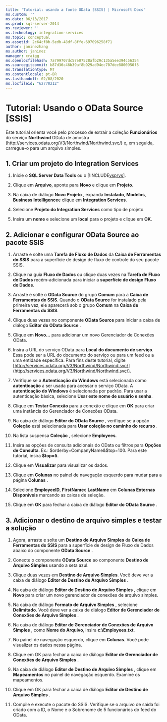 ```yaml
---
title: 'Tutorial: usando a fonte OData [SSIS] | Microsoft Docs'
ms.custom: ''
ms.date: 06/13/2017
ms.prod: sql-server-2014
ms.reviewer: ''
ms.technology: integration-services
ms.topic: conceptual
ms.assetid: 2c64cf8b-5edb-48df-8ffe-697096258f71
author: janinezhang
ms.author: janinez
manager: craigg
ms.openlocfilehash: 7a799707dc57e07528afb29c135a5ee394c56354
ms.sourcegitcommit: b87d36c46b39af8b929ad94ec707dee8800950f5
ms.translationtype: MT
ms.contentlocale: pt-BR
ms.lasthandoff: 02/08/2020
ms.locfileid: "62770212"
---
```

# <a name="tutorial-using-the-odata-source-ssis"></a>Tutorial: Usando o OData Source [SSIS]
  Este tutorial orienta você pelo processo de extrair a coleção **Funcionários** do serviço **Northwind** OData de amostra (http://services.odata.org/V3/Northwind/Northwind.svc/) e, em seguida, carregue-o para um arquivo simples.  
  
## <a name="1-create-an-integration-services-project"></a>1. Criar um projeto do Integration Services  
  
1.  Inicie o **SQL Server Data Tools** ou o [!INCLUDE[vsprvs](../../includes/vsprvs-md.md)].  
  
2.  Clique em **Arquivo**, aponte para **Novo** e clique em **Projeto**.  
  
3.  Na caixa de diálogo **Novo Projeto** , expanda **Instalado**, **Modelos**, **Business Intelligence**e clique em **Integration Services**.  
  
4.  Selecione **Projeto do Integration Services** como tipo de projeto.  
  
5.  Insira um **nome** e selecione um **local** para o projeto e clique em **OK**.  
  
## <a name="2-add-and-configure-odata-source-to-the-ssis-package"></a>2. Adicionar e configurar OData Source ao pacote SSIS  
  
1.  Arraste e solte uma **Tarefa de Fluxo de Dados** da **Caixa de Ferramentas do SSIS** para a superfície de design de fluxo de controle do seu pacote SSIS.  
  
2.  Clique na guia **Fluxo de Dados** ou clique duas vezes na **Tarefa de Fluxo de Dados** recém-adicionada para iniciar a **superfície de design Fluxo de Dados**.  
  
3.  Arraste e solte o **OData Source** do grupo **Comum** para a **Caixa de Ferramentas do SSIS**. Quando o **OData Source** for instalado pela primeira vez, ele aparecerá sob o grupo **Comum** na **Caixa de Ferramentas do SSIS**.  
  
4.  Clique duas vezes no componente **OData Source** para iniciar a caixa de diálogo **Editor do OData Source** .  
  
5.  Clique em **Novo...** para adicionar um novo Gerenciador de Conexões OData.  
  
6.  Insira a URL do serviço OData para **Local do documento de serviço**. Essa pode ser a URL do documento do serviço ou para um feed ou a uma entidade específica. Para fins deste tutorial, digite [http://services.odata.org/V3/Northwind/Northwind.svc/](http://services.odata.org/V3/Northwind/Northwind.svc/).  
  
7.  Verifique se a **Autenticação do Windows** está selecionada como **autenticação** a ser usada para acessar o serviço OData. A **autenticação do Windows** é selecionada por padrão. Para usar a autenticação básica, selecione **Usar este nome de usuário e senha**.  
  
8.  Clique em **Testar Conexão** para a conexão e clique em **OK** para criar uma instância do Gerenciador de Conexões OData.  
  
9. Na caixa de diálogo **Editor do OData Source** , verifique se a opção **Coleção** está selecionada para **Usar coleção no caminho do recurso** .  
  
10. Na lista suspensa **Coleção** , selecione **Employees**.  
  
11. Insira as opções de consulta adicionais do OData ou filtros para **Opções de Consulta**. Ex.: $orderby=CompanyName&$top=100. Para este tutorial, insira **$top=5**.  
  
12. Clique em **Visualizar** para visualizar os dados.  
  
13. Clique em **Colunas** no painel de navegação esquerdo para mudar para a página **Colunas** .  
  
14. Selecione **EmployeeID**, **FirstName**e **LastName** em **Colunas Externas Disponíveis** marcando as caixas de seleção.  
  
15. Clique em **OK** para fechar a caixa de diálogo **Editor do OData Source** .  
  
## <a name="3-add-flat-file-destination-and-test-the-solution"></a>3. Adicionar o destino de arquivo simples e testar a solução  
  
1.  Agora, arraste e solte um **Destino de Arquivo Simples** da **Caixa de Ferramentas do SSIS** para a superfície de design de Fluxo de Dados abaixo do componente **OData Source** .  
  
2.  Conecte o componente **OData Source** ao componente **Destino de Arquivo Simples** usando a seta azul.  
  
3.  Clique duas vezes em **Destino de Arquivo Simples**. Você deve ver a caixa de diálogo **Editor de Destino de Arquivo Simples** .  
  
4.  Na caixa de diálogo **Editor de Destino de Arquivo Simples** , clique em **Novo** para criar um novo gerenciador de conexões de arquivo simples.  
  
5.  Na caixa de diálogo **Formato de Arquivo Simples** , selecione **Delimitado**. Você deve ver a caixa de diálogo **Editor de Gerenciador de Conexões de Arquivo Simples** .  
  
6.  Na caixa de diálogo **Editor de Gerenciador de Conexões de Arquivo Simples** , como **Nome do Arquivo**, insira **c:\Employees.txt**.  
  
7.  No painel de navegação esquerdo, clique em **Colunas**. Você pode visualizar os dados nessa página.  
  
8.  Clique em OK para fechar a caixa de diálogo **Editor de Gerenciador de Conexões de Arquivo Simples** .  
  
9. Na caixa de diálogo **Editor de Destino de Arquivo Simples** , clique em **Mapeamentos** no painel de navegação esquerdo. Examine os mapeamentos.  
  
10. Clique em OK para fechar a caixa de diálogo **Editor de Destino de Arquivo Simples** .  
  
11. Compile e execute o pacote do SSIS. Verifique se o arquivo de saída foi criado com a ID, o Nome e o Sobrenome de 5 funcionários do feed do OData.  
  
  
